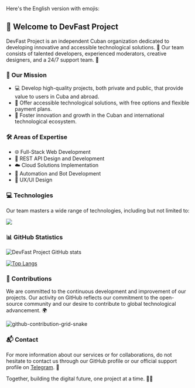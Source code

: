 Here's the English version with emojis:

## 👋 Welcome to DevFast Project

DevFast Project is an independent Cuban organization dedicated to developing innovative and accessible technological solutions. 🚀 Our team consists of talented developers, experienced moderators, creative designers, and a 24/7 support team. 💪

### 🎯 Our Mission

- 💻 Develop high-quality projects, both private and public, that provide value to users in Cuba and abroad.
- 🌟 Offer accessible technological solutions, with free options and flexible payment plans.
- 🌱 Foster innovation and growth in the Cuban and international technological ecosystem.

### 🛠️ Areas of Expertise

- 🌐 Full-Stack Web Development
- 🔗 REST API Design and Development
- ☁️ Cloud Solutions Implementation
- 🤖 Automation and Bot Development
- 🎨 UX/UI Design

### 💻 Technologies

Our team masters a wide range of technologies, including but not limited to:

<p>
  <a href="https://skillicons.dev">
    <img src="https://skillicons.dev/icons?i=python,fastapi,flask,django,selenium,js,html,css,go,git,nodejs,c,cs,cpp,astro,vue,react,bun,bots,figma,firebase,godot,nextjs,php,express,github,gitlab,docker,powershell,bash,linux,mysql,sqlite,postgres,mongodb,vscode,visualstudio,heroku,aws,vercel,netlify,replit,postman,regex,md&perline=12" />
  </a>
</p>

### 📊 GitHub Statistics

![DevFast Project GitHub stats](https://github-readme-stats.vercel.app/api?username=devfastproject&count_private=true&show_icons=true&theme=dark)

[![Top Langs](https://github-readme-stats.vercel.app/api/top-langs/?username=devfastproject&hide_progress=true&theme=dark)](https://github.com/devfastproject/github-readme-stats)

### 🤝 Contributions

We are committed to the continuous development and improvement of our projects. Our activity on GitHub reflects our commitment to the open-source community and our desire to contribute to global technological advancement. 🌍

![github-contribution-grid-snake](https://user-images.githubusercontent.com/106864876/179424426-29262e35-ab7b-4701-8ce3-8ed7db3d592b.svg)

### 📬 Contact

For more information about our services or for collaborations, do not hesitate to contact us through our GitHub profile or our official support profile on [Telegram](https://t.me/DevFast_Support). 📧

Together, building the digital future, one project at a time. 🚀💡
